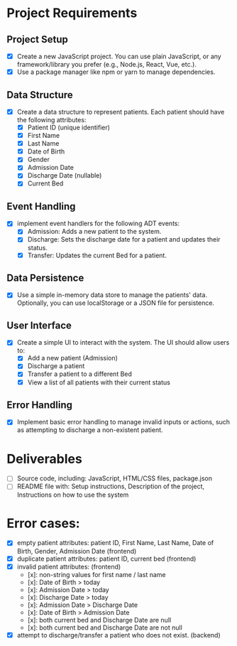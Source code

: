 # Project Requirements
## Project Setup
- [x] Create a new JavaScript project. You can use plain JavaScript, or any framework/library you prefer (e.g., Node.js, React, Vue, etc.).
- [x] Use a package manager like npm or yarn to manage dependencies.
## Data Structure
- [x] Create a data structure to represent patients. Each patient should have the following attributes:
    - [x] Patient ID (unique identifier)
    - [x] First Name
    - [x] Last Name
    - [x] Date of Birth
    - [x] Gender
    - [x] Admission Date
    - [x] Discharge Date (nullable)
    - [x] Current Bed
## Event Handling
- [x] implement event handlers for the following ADT events:
    - [x] Admission: Adds a new patient to the system.
    - [x] Discharge: Sets the discharge date for a patient and updates their status.
    - [x] Transfer: Updates the current Bed for a patient.
## Data Persistence
- [x] Use a simple in-memory data store to manage the patients' data. Optionally, you can use localStorage or a JSON file for persistence.
## User Interface
- [x] Create a simple UI to interact with the system. The UI should allow users to:
    - [x] Add a new patient (Admission)
    - [x] Discharge a patient
    - [x] Transfer a patient to a different Bed
    - [x] View a list of all patients with their current status
## Error Handling
- [x] Implement basic error handling to manage invalid inputs or actions, such as attempting to discharge a non-existent patient.

# Deliverables
- [ ] Source code, including: JavaScript, HTML/CSS files, package.json
- [ ] README file with: Setup instructions, Description of the project, Instructions on how to use the system

# Error cases:
- [x] empty patient attributes: patient ID, First Name, Last Name, Date of Birth, Gender, Admission Date (frontend)
- [x] duplicate patient attributes: patient ID, current bed (frontend)
- [x] invalid patient attributes: (frontend)
    - [x]: non-string values for first name / last name
    - [x]: Date of Birth > today
    - [x]: Admission Date > today
    - [x]: Discharge Date > today
    - [x]: Admission Date > Discharge Date 
    - [x]: Date of Birth > Admission Date 
    - [x]: both current bed and Discharge Date are null
    - [x]: both current bed and Discharge Date are not null
- [x] attempt to discharge/transfer a patient who does not exist. (backend)
